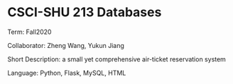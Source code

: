 # CSCI-SHU 213 Databases
 Term: Fall2020
 
 Collaborator: Zheng Wang, Yukun Jiang
 
 Short Description: a small yet comprehensive air-ticket reservation system
 
 Language: Python, Flask, MySQL, HTML
